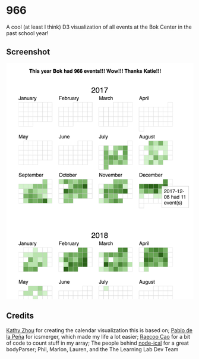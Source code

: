 # 966

A cool (at least I think) D3 visualization of all events at the Bok Center in the past school year!

## Screenshot

![screenshot](/screenshot.png?raw=true)

## Credits

[Kathy Zhou](http://www.kathyzhou.com/) for creating the calendar visualization this is based on; 
[Pablo de la Peña](https://github.com/hellopablo) for icsmerger, which made my life a lot easier; 
[Raecoo Cao](https://github.com/raecoo) for a bit of code to count stuff in my array; 
The people behind [node-ical](https://github.com/jens-maus/node-ical) for a great bodyParser; 
Phil, Marlon, Lauren, and the The Learning Lab Dev Team

